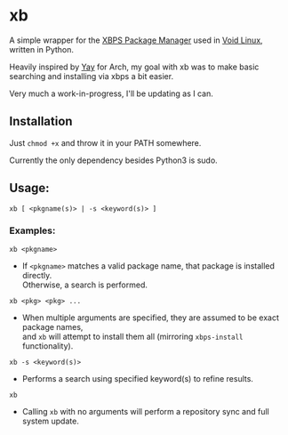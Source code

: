 # xb

A simple wrapper for the [XBPS Package Manager](https://docs.voidlinux.org/xbps/index.html) used in [Void Linux](https://voidlinux.org/), written in Python.

Heavily inspired by [Yay](https://github.com/Jguer/yay) for Arch, my goal with xb was to make basic searching and installing via xbps a bit easier.

Very much a work-in-progress, I'll be updating as I can.

## Installation

Just `chmod +x` and throw it in your PATH somewhere.

Currently the only dependency besides Python3 is sudo.

## Usage:
`xb [ <pkgname(s)> | -s <keyword(s)> ]`

### Examples:
`xb <pkgname>`
- If `<pkgname>` matches a valid package name, that package is installed directly.  
  Otherwise, a search is performed.

`xb <pkg> <pkg> ...`  
- When multiple arguments are specified, they are assumed to be exact package names,  
  and `xb` will attempt to install them all (mirroring `xbps-install` functionality).

`xb -s <keyword(s)>`  
- Performs a search using specified keyword(s) to refine results.

`xb`  
- Calling `xb` with no arguments will perform a repository sync and full system update.
